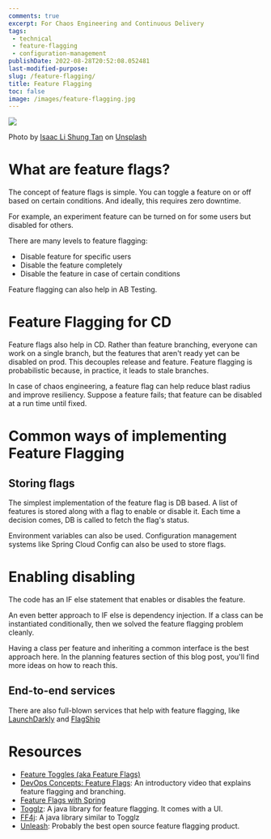 ```yaml
---
comments: true
excerpt: For Chaos Engineering and Continuous Delivery
tags:
 - technical
 - feature-flagging
 - configuration-management
publishDate: 2022-08-28T20:52:08.052481
last-modified-purpose:
slug: /feature-flagging/
title: Feature Flagging
toc: false
image: /images/feature-flagging.jpg
---
```


![](/images/feature-flagging.jpg)

Photo by <a href="https://unsplash.com/@isaactanlishung?utm_source=unsplash&utm_medium=referral&utm_content=creditCopyText">Isaac Li Shung Tan</a> on <a href="https://unsplash.com/s/photos/on-off?utm_source=unsplash&utm_medium=referral&utm_content=creditCopyText">Unsplash</a>


# What are feature flags?

The concept of feature flags is simple. You can toggle a feature on or off based on certain conditions. And ideally, this requires zero downtime.

For example, an experiment feature can be turned on for some users but disabled for others.

There are many levels to feature flagging:
- Disable feature for specific users
- Disable the feature completely
- Disable the feature in case of certain conditions

Feature flagging can also help in AB Testing.

# Feature Flagging for CD

Feature flags also help in CD. Rather than feature branching, everyone can work on a single branch, but the features that aren't ready yet can be disabled on prod. This decouples release and feature. Feature flagging is probabilistic because, in practice, it leads to stale branches.

In case of chaos engineering, a feature flag can help reduce blast radius and improve resiliency. Suppose a feature fails; that feature can be disabled at a run time until fixed. 

# Common ways of implementing Feature Flagging

## Storing flags
The simplest implementation of the feature flag is DB based. A list of features is stored along with a flag to enable or disable it. Each time a decision comes, DB is called to fetch the flag's status.

Environment variables can also be used. Configuration management systems like Spring Cloud Config can also be used to store flags.

# Enabling disabling 
The code has an IF else statement that enables or disables the feature.

An even better approach to IF else is dependency injection. If a class can be instantiated conditionally, then we solved the feature flagging problem cleanly.

Having a class per feature and inheriting a common interface is the best approach here. In the planning features section of this blog post, you'll find more ideas on how to reach this.

## End-to-end services
There are also full-blown services that help with feature flagging, like [LaunchDarkly](https://launchdarkly.com/blog/what-are-feature-flags/) and [FlagShip](https://www.flagship.io/)

# Resources

- [Feature Toggles (aka Feature Flags)](https://martinfowler.com/articles/feature-toggles.html#CategoriesOfToggles)
- [DevOps Concepts: Feature Flags](https://youtu.be/UwrJaOtS4ys): An introductory video that explains feature flagging and branching.
- [Feature Flags with Spring](https://www.baeldung.com/spring-feature-flags)
- [Togglz](https://www.togglz.org/quickstart.html): A java library for feature flagging. It comes with a UI.
- [FF4j](https://ff4j.github.io/): A java library similar to Togglz
- [Unleash](https://github.com/unleash/unleash-client-java): Probably the best open source feature flagging product.
